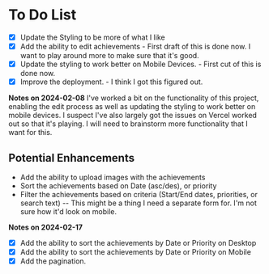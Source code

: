 # To Do List
 - [x] Update the Styling to be more of what I like
- [x] Add the ability to edit achievements - First draft of this is done now. I want to play around more to make sure that it's good.
- [x] Update the styling to work better on Mobile Devices. - First cut of this is done now.
- [x] Improve the deployment. - I think I got this figured out.

**Notes on 2024-02-08**
I've worked a bit on the functionality of this project, enabling the edit process as well as updating the styling to work better on mobile devices. I suspect I've also largely got the issues on Vercel worked out so that it's playing. I will need to brainstorm more functionality that I want for this.

## Potential Enhancements
- Add the ability to upload images with the achievements
- Sort the achievements based on Date (asc/des), or priority
- Filter the achievements based on criteria (Start/End dates, priorities, or search text)
-- This might be a thing I need a separate form for. I'm not sure how it'd look on mobile.

**Notes on 2024-02-17**
- [x] Add the ability to sort the achievements by Date or Priority on Desktop
- [x] Add the ability to sort the achievements by Date or Priority on Mobile
- [x] Add the pagination.